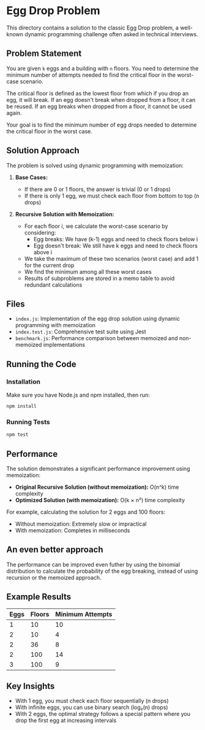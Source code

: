 # Egg Drop Problem

This directory contains a solution to the classic Egg Drop problem, a well-known dynamic programming challenge often asked in technical interviews.

## Problem Statement

You are given `k` eggs and a building with `n` floors. You need to determine the minimum number of attempts needed to find the critical floor in the worst-case scenario.

The critical floor is defined as the lowest floor from which if you drop an egg, it will break. If an egg doesn't break when dropped from a floor, it can be reused. If an egg breaks when dropped from a floor, it cannot be used again.

Your goal is to find the minimum number of egg drops needed to determine the critical floor in the worst case.

## Solution Approach

The problem is solved using dynamic programming with memoization:

1. **Base Cases:**
   - If there are 0 or 1 floors, the answer is trivial (0 or 1 drops)
   - If there is only 1 egg, we must check each floor from bottom to top (n drops)

2. **Recursive Solution with Memoization:**
   - For each floor i, we calculate the worst-case scenario by considering:
     - Egg breaks: We have (k-1) eggs and need to check floors below i
     - Egg doesn't break: We still have k eggs and need to check floors above i
   - We take the maximum of these two scenarios (worst case) and add 1 for the current drop
   - We find the minimum among all these worst cases
   - Results of subproblems are stored in a memo table to avoid redundant calculations

## Files

- `index.js`: Implementation of the egg drop solution using dynamic programming with memoization
- `index.test.js`: Comprehensive test suite using Jest
- `benchmark.js`: Performance comparison between memoized and non-memoized implementations

## Running the Code

### Installation

Make sure you have Node.js and npm installed, then run:

```bash
npm install
```

### Running Tests

```bash
npm test
```

## Performance

The solution demonstrates a significant performance improvement using memoization:

- **Original Recursive Solution (without memoization):** O(n^k) time complexity
- **Optimized Solution (with memoization):** O(k × n²) time complexity

For example, calculating the solution for 2 eggs and 100 floors:
- Without memoization: Extremely slow or impractical
- With memoization: Completes in milliseconds

## An even better approach

The performance can be improved even futher by using the binomial distribution to calculate the probability of the egg breaking, instead of using recursion or the memoized approach.

## Example Results

| Eggs | Floors | Minimum Attempts |
|------|--------|-----------------|
| 1    | 10     | 10              |
| 2    | 10     | 4               |
| 2    | 36     | 8               |
| 2    | 100    | 14              |
| 3    | 100    | 9               |

## Key Insights

- With 1 egg, you must check each floor sequentially (n drops)
- With infinite eggs, you can use binary search (log₂(n) drops)
- With 2 eggs, the optimal strategy follows a special pattern where you drop the first egg at increasing intervals
